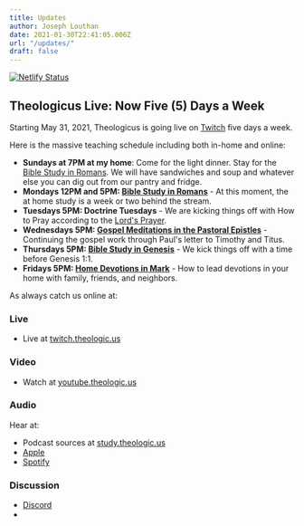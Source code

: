 ```yaml
---
title: Updates
author: Joseph Louthan
date: 2021-01-30T22:41:05.006Z
url: "/updates/"
draft: false
---
```


[![Netlify Status](https://api.netlify.com/api/v1/badges/68eb3540-2cf6-42c3-be87-cac7f1289a57/deploy-status)](https://app.netlify.com/sites/festive-hopper-1abe84/deploys)

## Theologicus Live: Now Five (5) Days a Week

Starting May 31, 2021, Theologicus is going live on [Twitch](http://twitch.theologic.us/) five days a week.

Here is the massive teaching schedule including both in-home and online:

 - **Sundays at 7PM at my home**: Come for the light dinner. Stay for the [Bible Study in Romans](/series/bible-study-romans). We will have sandwiches and soup and whatever else you can dig out from our pantry and fridge.
 - **Mondays 12PM and 5PM: [Bible Study in Romans](/series/bible-study-romans)** - At this moment, the at home study is a week or two behind the stream.
 - **Tuesdays 5PM: Doctrine Tuesdays** - We are kicking things off with How to Pray according to the [Lord's Prayer](/series/praying-through-the-lords-prayer/).
 - **Wednesdays 5PM: [Gospel Meditations in the Pastoral Epistles](/series/gospel-meditations-pastorals/)** - Continuing the gospel work through Paul's letter to Timothy and Titus.
 - **Thursdays 5PM: [Bible Study in Genesis](/series/bible-study-genesis)** - We kick things off with a time before Genesis 1:1.
 - **Fridays 5PM: [Home Devotions in Mark](/series/home-devotions-mark/)** - How to lead devotions in your home with family, friends, and neighbors.

As always catch us online at:

### Live

* Live at [twitch.theologic.us](http://twitch.theologic.us)

### Video

* Watch at [youtube.theologic.us](http://youtube.theologic.us)

### Audio

Hear at:

* Podcast sources at [study.theologic.us](http://study.theologic.us/blog/)
* [Apple](https://podcasts.apple.com/us/podcast/the-study/id1557102127)
* [Spotify](https://open.spotify.com/show/0Xs5qsNvWePyRqcmtOTPkR)

### Discussion

* [Discord](http://discord.theologic.us)
* 